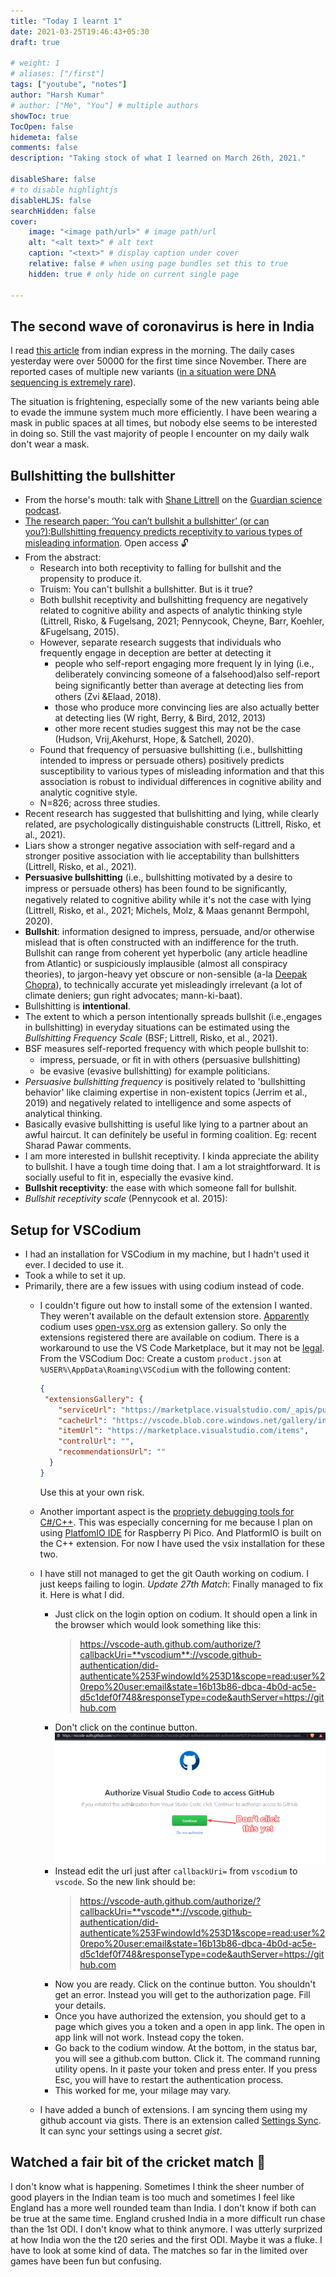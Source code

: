 ```yaml
---
title: "Today I learnt 1"
date: 2021-03-25T19:46:43+05:30
draft: true

# weight: 1
# aliases: ["/first"]
tags: ["youtube", "notes"]
author: "Harsh Kumar"
# author: ["Me", "You"] # multiple authors
showToc: true
TocOpen: false
hidemeta: false
comments: false
description: "Taking stock of what I learned on March 26th, 2021."

disableShare: false
# to disable highlightjs
disableHLJS: false
searchHidden: false
cover:
    image: "<image path/url>" # image path/url
    alt: "<alt text>" # alt text
    caption: "<text>" # display caption under cover
    relative: false # when using page bundles set this to true
    hidden: true # only hide on current single page

---
```

## The second wave of coronavirus is here in India

I read [this article](https://indianexpress.com/article/india/delhi-first-time-since-november-daily-cases-surge-past-50000-in-24-hours-7245603/) from indian express in the morning. The daily cases yesterday were over 50000 for the first time since November. There are reported cases of multiple new variants ([in a situation were DNA sequencing is extremely rare](https://science.thewire.in/health/insacog-ccmb-igib-novel-coronavirus-variants-genome-sequencing-covid-19-surge/)).

The situation is frightening, especially some of the new variants being able to evade the immune system much more efficiently. I have been wearing a mask in public spaces at all times, but nobody else seems to be interested in doing so. Still the vast majority of people I encounter on my daily walk don't wear a mask.

## Bullshitting the bullshitter

- From the horse's mouth: talk with [Shane Littrell](https://uwaterloo.ca/reasoning-decision-making-lab/people-profiles/shane-littrell) on the [Guardian science podcast](https://www.theguardian.com/science/audio/2021/mar/25/you-cant-bullshit-a-bullshitter-or-can-you-podcast).
- [The research paper: ‘You can’t bullshit a bullshitter’ (or can you?):Bullshitting frequency predicts receptivity to various types of misleading information](https://doi.org/10.1111/bjso.12447). Open access :unlock:
- From the abstract:
  - Research into both receptivity to falling for bullshit and the propensity to produce it.
  - Truism: You can't bullshit a bullshitter. But is it true?
  - Both bullshit receptivity and bullshitting frequency are negatively related to cognitive ability and aspects of analytic thinking style (Littrell, Risko, & Fugelsang, 2021; Pennycook, Cheyne, Barr, Koehler, &Fugelsang, 2015).
  - However, separate research suggests that individuals who frequently engage in deception are better at detecting it
    - people who self-report engaging more frequent ly in lying (i.e., deliberately convincing someone of a falsehood)also self-report being signiﬁcantly better than average at detecting lies from others (Zvi &Elaad, 2018).
    - those who produce more convincing lies are also actually better at detecting lies (W right, Berry, & Bird, 2012, 2013)
    - other more recent studies suggest this may not be the case (Hudson, Vrij,Akehurst, Hope, & Satchell, 2020).
  - Found that frequency of persuasive bullshitting (i.e., bullshitting intended to impress or persuade others) positively predicts susceptibility to various types of misleading information and that this association is robust to individual differences in cognitive ability and analytic cognitive style.
  - N=826; across three studies.
- Recent research has suggested that bullshitting and lying, while clearly related, are psychologically distinguishable constructs (Littrell, Risko, et al., 2021).
- Liars show a stronger negative association with self-regard and a stronger positive association with lie acceptability than bullshitters (Littrell, Risko, et al., 2021).
- **Persuasive bullshitting** (i.e., bullshitting motivated by a desire to impress or persuade others) has been found to be signiﬁcantly, negatively related to cognitive ability while it's not the case with lying (Littrell, Risko, et al., 2021; Michels, Molz, & Maas genannt Bermpohl, 2020).
- **Bullshit**: information designed to impress, persuade, and/or otherwise mislead that is often constructed with an indifference for the truth. Bullshit can range from coherent yet hyperbolic (any article headline from Atlantic) or suspiciously implausible (almost all conspiracy theories), to jargon-heavy yet obscure or non-sensible (a-la [Deepak Chopra](https://sebpearce.com/bullshit/)), to technically accurate yet misleadingly irrelevant (a lot of climate deniers; gun right advocates; mann-ki-baat).
- Bullshitting is **intentional**.
- The extent to which a person intentionally spreads bullshit (i.e.,engages in bullshitting) in everyday situations can be estimated using the *Bullshitting Frequency Scale* (BSF; Littrell, Risko, et al., 2021).
- BSF measures self-reported frequency with which people bullshit to:
  - impress, persuade, or ﬁt in with others (persuasive bullshitting)
  - be evasive (evasive bullshitting) for example politicians.
- *Persuasive bullshitting frequency* is positively related to 'bullshitting behavior' like claiming expertise in non-existent topics (Jerrim et al., 2019) and negatively related to intelligence and some aspects of analytical thinking.
- Basically evasive bullshitting is useful like lying to a partner about an awful haircut. It can definitely be useful in forming coalition. Eg: recent Sharad Pawar comments.
- I am more interested in bullshit receptivity. I kinda appreciate the ability to bullshit. I have a tough time doing that. I am a lot straightforward. It is socially useful to fit in, especially the evasive kind.
- **Bullshit receptivity**: the ease with which someone fall for bullshit.
- *Bullshit receptivity scale* (Pennycook et al. 2015):

## Setup for VSCodium

- I had an installation for VSCodium in my machine, but I hadn't used it ever. I decided to use it.
- Took a while to set it up.
- Primarily, there are a few issues with using codium instead of code.
  - I couldn't figure out how to install some of the extension I wanted. They weren't available on the default extension store. [Apparently](https://github.com/VSCodium/vscodium/blob/master/DOCS.md#extensions-marketplace) codium uses [open-vsx.org](https://open-vsx.org/) as extension gallery. So only the extensions registered there are available on codium. There is a workaround to use the VS Code Marketplace, but it may not be [legal](https://github.com/microsoft/vscode/issues/31168). From the VSCodium Doc:
  Create a custom `product.json` at `%USER%\AppData\Roaming\VSCodium` with the following content:

    ```json
    {
     "extensionsGallery": {
        "serviceUrl": "https://marketplace.visualstudio.com/_apis/public/gallery",
        "cacheUrl": "https://vscode.blob.core.windows.net/gallery/index",
        "itemUrl": "https://marketplace.visualstudio.com/items",
        "controlUrl": "",
        "recommendationsUrl": ""
      }
    }
    ```

    Use this at your own risk.
  - Another important aspect is the [propriety debugging tools for C#/C++](https://github.com/VSCodium/vscodium/blob/master/DOCS.md#proprietary-debugging-tools). This was especially concerning for me because I plan on using [PlatfomIO IDE](https://platformio.org/) for Raspberry Pi Pico. And PlatformIO is built on the C++ extension. For now I have used the vsix installation for these two.
  - I have still not managed to get the git Oauth working on codium. I just keeps failing to login. *Update 27th Match*: Finally managed to fix it. Here is what I did.
    - Just click on the login option on codium. It should open a link in the browser which would look something like this:
      > https://vscode-auth.github.com/authorize/?callbackUri=**vscodium**://vscode.github-authentication/did-authenticate%253FwindowId%253D1&scope=read:user%20repo%20user:email&state=16b13b86-dbca-4b0d-ac5e-d5c1def0f748&responseType=code&authServer=https://github.com
    - Don't click on the continue button.
      ![Don't click yet](/static/TIL/1/codiumgithub.png)
    - Instead edit the url just after `callbackUri=` from `vscodium` to `vscode`. So the new link should be:
      > https://vscode-auth.github.com/authorize/?callbackUri=**vscode**://vscode.github-authentication/did-authenticate%253FwindowId%253D1&scope=read:user%20repo%20user:email&state=16b13b86-dbca-4b0d-ac5e-d5c1def0f748&responseType=code&authServer=https://github.com
    - Now you are ready. Click on the continue button. You shouldn't get an error. Instead you will get to the authorization page. Fill your details.
    - Once you have authorized the extension, you should get to a page which gives you a token and a open in app link. The open in app link will not work. Instead copy the token.
    - Go back to the codium window. At the bottom, in the status bar, you will see a github.com button. Click it. The command running utility opens. In it paste your token and press enter. If you press Esc, you will have to restart the authentication process.
    - This worked for me, your milage may vary.
  - I have added a bunch of extensions. I am syncing them using my github account via gists. There is an extension called [Settings Sync](https://open-vsx.org/extension/Shan/code-settings-sync). It can sync your settings using a secret *gist*.

## Watched a fair bit of the cricket match 🏏
I don't know what is happening. Sometimes I think the sheer number of good players in the Indian team is too much and sometimes I feel like England has a more well rounded team than India. I don't know if both can be true at the same time. England crushed India in a more difficult run chase than the 1st ODI. I don't know what to think anymore. I was utterly surprized at how India won the the t20 series and the first ODI. Maybe it was a fluke. I have to look at some kind of data. The matches so far in the limited over games have been fun but confusing.
